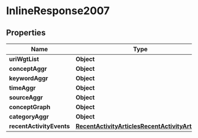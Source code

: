 # InlineResponse2007

## Properties
Name | Type | Description | Notes
------------ | ------------- | ------------- | -------------
**uriWgtList** | **Object** |  |  [optional]
**conceptAggr** | **Object** |  |  [optional]
**keywordAggr** | **Object** |  |  [optional]
**timeAggr** | **Object** |  |  [optional]
**sourceAggr** | **Object** |  |  [optional]
**conceptGraph** | **Object** |  |  [optional]
**categoryAggr** | **Object** |  |  [optional]
**recentActivityEvents** | [**RecentActivityArticlesRecentActivityArticles**](RecentActivityArticlesRecentActivityArticles.md) |  |  [optional]

